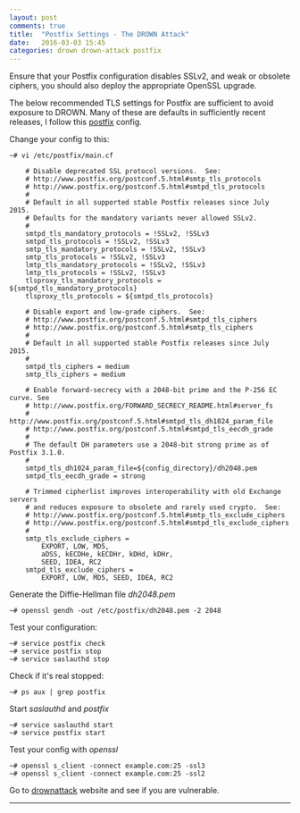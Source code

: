 ```yaml
---
layout: post
comments: true
title:  "Postfix Settings - The DROWN Attack"
date:   2016-03-03 15:45
categories: drown drown-attack postfix
---
```


Ensure that your Postfix configuration disables SSLv2, and weak or obsolete ciphers, you should also deploy the appropriate OpenSSL upgrade.

The below recommended TLS settings for Postfix are sufficient to avoid exposure to DROWN. 
Many of these are defaults in sufficiently recent releases, I follow this [postfix] config.


Change your config to this:

    ~# vi /etc/postfix/main.cf

        # Disable deprecated SSL protocol versions.  See:
        # http://www.postfix.org/postconf.5.html#smtp_tls_protocols
        # http://www.postfix.org/postconf.5.html#smtpd_tls_protocols
        #
        # Default in all supported stable Postfix releases since July 2015.
        # Defaults for the mandatory variants never allowed SSLv2.
        #
        smtpd_tls_mandatory_protocols = !SSLv2, !SSLv3
        smtpd_tls_protocols = !SSLv2, !SSLv3
        smtp_tls_mandatory_protocols = !SSLv2, !SSLv3
        smtp_tls_protocols = !SSLv2, !SSLv3
        lmtp_tls_mandatory_protocols = !SSLv2, !SSLv3
        lmtp_tls_protocols = !SSLv2, !SSLv3
        tlsproxy_tls_mandatory_protocols = ${smtpd_tls_mandatory_protocols}
        tlsproxy_tls_protocols = ${smtpd_tls_protocols}
        
        # Disable export and low-grade ciphers.  See:
        # http://www.postfix.org/postconf.5.html#smtpd_tls_ciphers
        # http://www.postfix.org/postconf.5.html#smtp_tls_ciphers
        #
        # Default in all supported stable Postfix releases since July 2015.
        #
        smtpd_tls_ciphers = medium
        smtp_tls_ciphers = medium
        
        # Enable forward-secrecy with a 2048-bit prime and the P-256 EC curve. See
        # http://www.postfix.org/FORWARD_SECRECY_README.html#server_fs
        # http://www.postfix.org/postconf.5.html#smtpd_tls_dh1024_param_file
        # http://www.postfix.org/postconf.5.html#smtpd_tls_eecdh_grade
        #
        # The default DH parameters use a 2048-bit strong prime as of Postfix 3.1.0.
        #
        smtpd_tls_dh1024_param_file=${config_directory}/dh2048.pem
        smtpd_tls_eecdh_grade = strong
        
        # Trimmed cipherlist improves interoperability with old Exchange servers
        # and reduces exposure to obsolete and rarely used crypto.  See:
        # http://www.postfix.org/postconf.5.html#smtp_tls_exclude_ciphers
        # http://www.postfix.org/postconf.5.html#smtpd_tls_exclude_ciphers
        #
        smtp_tls_exclude_ciphers =
            EXPORT, LOW, MD5,
            aDSS, kECDHe, kECDHr, kDHd, kDHr,
            SEED, IDEA, RC2
        smtpd_tls_exclude_ciphers =
            EXPORT, LOW, MD5, SEED, IDEA, RC2

Generate the Diffie-Hellman file _dh2048.pem_

    ~# openssl gendh -out /etc/postfix/dh2048.pem -2 2048


Test your configuration:

    ~# service postfix check
    ~# service postfix stop
    ~# service saslauthd stop


Check if it's real stopped:

    ~# ps aux | grep postfix


Start _saslauthd_ and _postfix_

    ~# service saslauthd start
    ~# service postfix start


Test your config with _openssl_

    ~# openssl s_client -connect example.com:25 -ssl3
    ~# openssl s_client -connect example.com:25 -ssl2
    

Go to [drownattack] website and see if you are vulnerable.


---
[postfix]: <https://drownattack.com/postfix.html>
[drownattack]: <https://test.drownattack.com>
